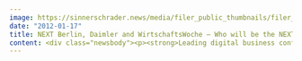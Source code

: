 ```yaml
---
image: https://sinnerschrader.news/media/filer_public_thumbnails/filer_public/06/67/066731cf-c53a-4657-acb3-a2ec22ff28a4/varfoldersdjk8pxf42x64d8fxslz8jcc8fc0000gnttmprdzqvw__480x288_q85_crop_subsampling-2_upscale.jpg
date: "2012-01-17"
title: NEXT Berlin, Daimler and WirtschaftsWoche – Who will be the NEXT 100?
content: <div class="newsbody"><p><strong>Leading digital business conference, automotive pioneer and Germany’s biggest business magazine are looking for Germany’s next 100 digital trend-setters</strong></p><p>What will make us laugh tomorrow? Where will we meet? How are we going to communicate, travel, shop? Entrepreneurs, creatives, business developers and investors will impact on our future with their visionary ideas. NEXT Berlin, Europe’s leading digital business conference, and WirtschaftsWoche, Germany’s biggest business magazine, together with the business innovation department of Daimler AG are asking the digital community to propose who will be Germany’s NEXT 100 digital trend-setters. A selection of these will appear at NEXT Berlin 2012 on May 8 &amp; 9 at STATION-Berlin. Tickets on sale from January 18.</p><p><strong>Digital Community Chooses its NEXT 100</strong></p><p>Having been a community-driven event since its inception, NEXT Berlin, together with Daimler and WirtschaftsWoche, is once again inviting the digital industry to participate. Until January 31, everyone can submit speaker proposals at the relaunched webpage nextberlin.eu and vote for favourites until the end of February.</p><p>Among the first nominees are Skype founder and digital entrepreneur Morten Lund, Soundcloud mastermind Alexander Ljung and Felix Petersen, who co-founded the opinion page Amen. From the many expected nominations, an expert jury will pick the NEXT 100 (to be announced by WirtschaftsWoche in early May) and a selection of these will appear at NEXT Berlin 2012.</p><p><strong>Digital Industry meets at NEXT Berlin</strong></p><p>NEXT Berlin will again be a highlight of Europe’s largest festival of the digital scene, the Berlin Web Week in May. Organised by the leading digital agency, SinnerSchrader, NEXT Berlin will close Berlin Web Week with its two-day conference on May 8 &amp; 9. Around 2000 opinion leaders will meet for networking, talks and workshops on the future of our digital environment.</p><p>The programme is divided into six theme tracks, curated by top-class professionals, for the topics technology, creative, start-ups, mobile, fashion and experience. In addition, there will be an ’Keynote Track’ where renowned speakers will perform.</p><p><strong>NEXT Berlin 2012 – Early Bird Tickets Available</strong></p><p>Ticket sales for NEXT Berlin 2012 will start on Wednesday, 18th January at 10 a.m. A limited number of Early Bird tickets will be available at a reduced cost of 690 Euros each (ex. fee and VAT).</p><p>Tickets and more information about NEXT Berlin are available at <a href="http&#58;//nextberlin.eu">nextberlin.eu</a>.</p><p><strong>About SinnerSchrader</strong><br/>SinnerSchrader is one of the leading digital agencies in Europe. The company develops interactive strategies, platforms, and applications which create radical relationships between consumers and brands. The SinnerSchrader Group has over 400 employees in Hamburg, Frankfurt am Main, Berlin, and Hanover who work for customers such as Allianz, TUI, Tchibo, simyo, REWE, comdirect bank, PPR Group, OTTO and Steigenberger. SinnerSchrader was founded in 1996 and has been quoted on the stock exchange since 1999.</p><p><strong>About WirtschaftsWoche</strong><br/>WirtschaftsWoche is currently the biggest business magazine for decision makers in Germany. About 100 editors, a number that no other business magazine reaches, are analysing the main worldwide developments covering all areas&#58; economy, politics, finance, management, technology and science. The editoral office of the WirtschaftsWoche is supported by a range of foreign bureaus based in New York, Moscow, Peking, Tokyo, São Paulo, Brussels, London, Paris, Rome and Silicon Valley.</p></div>
---
```

